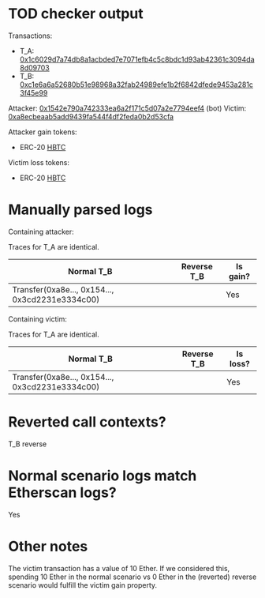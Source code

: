 # TOD checker output

Transactions:
- T_A: [0x1c6029d7a74db8a1acbded7e7071efb4c5c8bdc1d93ab42361c3094da8d09703](https://etherscan.io/tx/0x1c6029d7a74db8a1acbded7e7071efb4c5c8bdc1d93ab42361c3094da8d09703)
- T_B: [0xc1e6a6a52680b51e98968a32fab24989efe1b2f6842dfede9453a281c3f45e99](https://etherscan.io/tx/0xc1e6a6a52680b51e98968a32fab24989efe1b2f6842dfede9453a281c3f45e99)


Attacker: [0x1542e790a742333ea6a2f171c5d07a2e7794eef4](https://etherscan.io/address/0x1542e790a742333ea6a2f171c5d07a2e7794eef4) (bot)
Victim: [0xa8ecbeaab5add9439fa544f4df2feda0b2d53cfa](https://etherscan.io/address/0xa8ecbeaab5add9439fa544f4df2feda0b2d53cfa)

Attacker gain tokens:
- ERC-20 [HBTC](https://etherscan.io/token/0x0316eb71485b0ab14103307bf65a021042c6d380)

Victim loss tokens:
- ERC-20 [HBTC](https://etherscan.io/token/0x0316eb71485b0ab14103307bf65a021042c6d380)

# Manually parsed logs

Containing attacker:

Traces for T_A are identical.

| Normal T_B                                      | Reverse T_B | Is gain? |
|-------------------------------------------------|-------------|----------|
| Transfer(0xa8e..., 0x154..., 0x3cd2231e3334c00) | <reverted>  | Yes      |

Containing victim:

Traces for T_A are identical.

| Normal T_B                                      | Reverse T_B | Is loss? |
|-------------------------------------------------|-------------|----------|
| Transfer(0xa8e..., 0x154..., 0x3cd2231e3334c00) | <reverted>  | Yes      |


# Reverted call contexts?

T_B reverse

# Normal scenario logs match Etherscan logs?

Yes

# Other notes

The victim transaction has a value of 10 Ether. If we considered this, spending 10 Ether in the normal scenario vs 0 Ether in the (reverted) reverse scenario would fulfill the victim gain property.